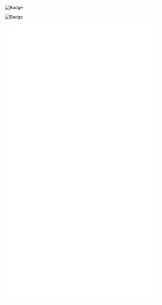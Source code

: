 ![Badge](https://cp-logo.vercel.app/codeforces/bitetheddddt?logo=true)

![Badge](https://cp-logo.vercel.app/atcoder/BiteTheDust?logo=true)

![Metrics](https://github.com/BiteTheDDDDt/BiteTheDDDDt/blob/main/github-metrics.svg)
